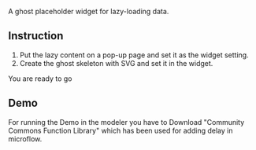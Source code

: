 A ghost placeholder widget for lazy-loading data.

## Instruction

1. Put the lazy content on a pop-up page and set it as the widget setting.
1. Create the ghost skeleton with SVG and set it in the widget.

You are ready to go

## Demo

For running the Demo in the modeler you have to Download "Community Commons Function Library" which has been used for adding delay in microflow.
